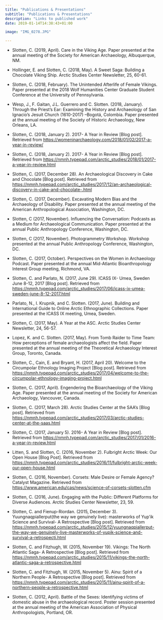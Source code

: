 ```yaml
---
title: "Publications & Presentations"
subtitle: "Publications & Presentations"
description: "Links to published work"
date: 2019-01-14T14:38:43+01:00

image: "IMG_0278.JPG"

---
```


* Slotten, C. (2019, April). Care in the Viking Age.  Paper presented at the annual meeting of the Society for American Archaeology, Albuquerque, NM.

* Hollinger, E. and Slotten, C. (2018, May). A Sweet Saga: Building a Chocolate Viking Ship. Arctic Studies Center Newsletter, 25, 60-61.

* Slotten, C. (2018, February). The Unintended Afterlife of Female Vikings.  Paper presented at the 2018 Wolf Humanities Center Graduate Student Conference at the University of Pennsylvania.

* Wesp, J., F. Gaitan, J.L. Guerrero and C. Slotten. (2018, January). Through the Priest’s Ear: Examining    the History and Archaeology of San Ignacio’s Jesuit Church (1610-2017) –Bogotá, Colombia. Paper presented at the annual meeting of the Society of Historic Archaeology, New Orleans, LA.

* Slotten, C. (2018, January 2). 2017- A Year in Review [Blog post]. Retrieved from https://womeninarchaeology.com/2018/01/02/2017-a-year-in-review/

* Slotten, C. (2018, January 2). 2017- A Year in Review [Blog post]. Retrieved from https://nmnh.typepad.com/arctic_studies/2018/01/2017-a-year-in-review.html

* Slotten, C. (2017, December 28). An Archaeological Discovery in Cake and Chocolate [Blog post]. Retrieved from https://nmnh.typepad.com/arctic_studies/2017/12/an-archaeological-discovery-in-cake-and-chocolate-.html

* Slotten, C. (2017, December). Excavating Modern Bias and the Archaeology of Disability. Paper presented at the annual meeting of the American Anthropological Association, Washington, DC.

* Slotten, C (2017, November).  Influencing the Conversation: Podcasts as a Medium for Archaeological Communication. Paper presented at the annual Public Anthropology Conference, Washington, DC.

* Slotten, C (2017, November).  Photogrammetry Workshop.  Workshop presented at the annual Public Anthropology Conference, Washington, DC.

* Slotten, C. (2017, October).   Perspectives on the Women in Archaeology Podcast. Paper presented at the annual Mid-Atlantic Bioanthropology Interest Group meeting, Richmond, VA.

* Slotten, C. and Parlato, N. (2017, June 29). ICASS IX- Umea, Sweden June 8-12, 2017 [Blog post].  Retrieved from https://nmnh.typepad.com/arctic_studies/2017/06/icass-ix-umea-sweden-june-8-12-2017.html

* Parlato, N., I. Krupnik, and C. Slotten. (2017, June). Building and International Guide to Online Arctic Ethnographic Collections. Paper presented at the ICASS IX meeting, Umea, Sweden.

* Slotten, C. (2017, May).  A Year at the ASC.  Arctic Studies Center Newsletter, 24, 56-57.

* Lopez, K. and C. Slotten. (2017, May).  From Tomb Raider to Time Team: How perceptions of female archaeologists affect the field. Paper presented at the annual meeting of the Theoretical Archaeology Interest Group, Toronto, Canada.

* Slotten, C., Cain, E. and Bryant, H. (2017, April 20). Welcome to the Circumpolar Ethnology Imaging Project [Blog post].  Retrieved from https://nmnh.typepad.com/arctic_studies/2017/04/welcome-to-the-circumpolar-ethnology-imaging-project.html

* Slotten, C. (2017, April). Engendering the Bioarchaeology of the Viking Age. Paper presented at the annual meeting of the Society for American Archaeology, Vancouver, Canada.

* Slotten, C. (2017, March 28). Arctic Studies Center at the SAA’s [Blog post]. Retrieved from https://nmnh.typepad.com/arctic_studies/2017/03/arctic-studies-center-at-the-saas.html

* Slotten, C. (2017, January 5). 2016- A Year in Review [Blog post]. Retrieved from https://nmnh.typepad.com/arctic_studies/2017/01/2016-a-year-in-review.html

* Litten, S. and Slotten, C. (2016, November 2).  Fulbright Arctic Week: Our Open House [Blog Post].  Retrieved from https://nmnh.typepad.com/arctic_studies/2016/11/fulbright-arctic-week-our-open-house.html

* Slotten, C. (2016, November). Corsets: Male Desire or Female Agency? Catalyst Magazine. Retrieved from https://www.american.edu/cas/news/science-of-corsets-slotten.cfm

* Slotten, C. (2016, June). Engaging with the Public: Different Platforms for Diverse Audiences.  Arctic Studies Center Newsletter, 23, 59.

* Slotten, C. and Fienup-Riordan. (2015, December 3).  Yuungnaqpiallerput(the way we genuinely live): masterworks of Yup’ik Science and Survival- A Retrospective [Blog post].  Retrieved from https://nmnh.typepad.com/arctic_studies/2015/12/yuungnaqpiallerput-the-way-we-genuinely-live-masterworks-of-yupik-science-and-survival-a-retrospecti.html

* Slotten, C. and Fitzhugh, W. (2015, November 19). Vikings: The North Atlantic Saga- A Retrospective [Blog post]. Retrieved from https://nmnh.typepad.com/arctic_studies/2015/11/vikings-the-north-atlantic-saga-a-retrospective.html

* Slotten, C. and Fitzhugh, W. (2015, November 5).  Ainu: Spirit of a Northern People- A Retrospective [Blog post].  Retrieved from https://nmnh.typepad.com/arctic_studies/2015/11/ainu-spirit-of-a-northern-people-a-retrospective.html

* Slotten, C. (2012, April).  Battle of the Sexes: Identifying victims of domestic abuse in the archaeological record. Poster session presented at the annual meeting of the American Association of Physical Anthropologists, Portland, OR.
